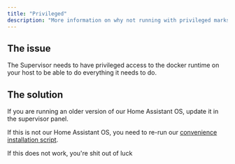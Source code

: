 ```yaml
---
title: "Privileged"
description: "More information on why not running with privileged marks the installation as unsupported."
---
```


## The issue

The Supervisor needs to have privileged access to the docker runtime on your host
to be able to do everything it needs to do.

## The solution

If you are running an older version of our Home Assistant OS, update it in the
supervisor panel.

If this is not our Home Assistant OS, you need to re-run our
[convenience installation script](https://github.com/home-assistant/supervised-installer).

If this does not work, you're shit out of luck
